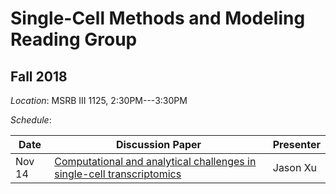 # Single-Cell Methods and Modeling Reading Group

## Fall 2018

*Location*: MSRB III 1125, 2:30PM---3:30PM

*Schedule*:

| Date | Discussion Paper | Presenter |
|------|--------------|-----------|
| Nov 14 | [Computational and analytical challenges in single-cell transcriptomics](https://www.nature.com/articles/nrg3833) | Jason Xu |




